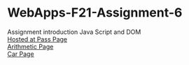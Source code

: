 # WebApps-F21-Assignment-6
Assignment introduction Java Script and DOM <br>
[Hosted at Pass Page](https://44-563-webapps-f21.github.io/webapps-f21-assignment-6-Pravnrdy/pass.html)<br>
[Arithmetic Page](https://44-563-webapps-f21.github.io/webapps-f21-assignment-6-Pravnrdy/arithmetic.html)<br>
[Car Page](https://44-563-webapps-f21.github.io/webapps-f21-assignment-6-Pravnrdy/car.html)